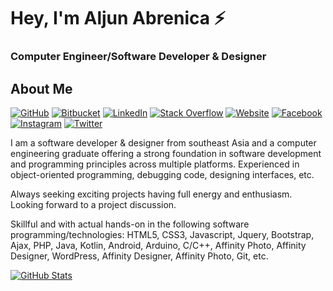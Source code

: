 

# Hey, I'm Aljun Abrenica ⚡

### Computer Engineer/Software Developer & Designer

## About Me

[![GitHub](https://img.shields.io/badge/GitHub-blckclov3r-302F2F)](https://github.com/blckclov3r)
[![Bitbucket](https://img.shields.io/badge/Bitbucket-blckclov3r-1F4D7D)](https://bitbucket.org/blckclov3r)
[![LinkedIn](https://img.shields.io/badge/LinkedIn-Aljun--Abrenica-0073B1)](https://www.linkedin.com/in/blckclov3r/)
[![Stack Overflow](https://img.shields.io/badge/Stack&nbsp;Overflow-blckclov3r-orange)](https://stackoverflow.com/users/14192188/blckclov3r?tab=profile)
[![Website](https://img.shields.io/badge/Portfolio-blckclov3r.github.io-black)](https://blckclov3r.github.io)
[![Facebook](https://img.shields.io/badge/Facebook-blckclov3r-0F91F3)](https://facebook.com/blckclov3r)
[![Instagram](https://img.shields.io/badge/Instagram-blckclov3r-A92BB0)](https://instagram.com/blckclov3r)
[![Twitter](https://img.shields.io/badge/Twitter-blckclov3r-52A7E7)](https://twitter.com/blckclov3r)


I am a software developer & designer from southeast Asia and a computer engineering graduate offering a strong foundation in software development and programming principles across multiple platforms. Experienced in object-oriented programming,
debugging code, designing interfaces, etc.

Always seeking exciting projects having full energy and enthusiasm. Looking forward to a project discussion.

Skillful and with actual hands-on in the following software programming/technologies: HTML5, CSS3, Javascript, Jquery, Bootstrap, Ajax, PHP, Java, Kotlin, Android, Arduino, C/C++, Affinity Photo, Affinity Designer, WordPress, Affinity Designer, Affinity Photo, Git, etc.


[![GitHub Stats](https://github-readme-stats.vercel.app/api?username=blckclov3r&&show_icons=true)](https://blckclov3r.github.io)

